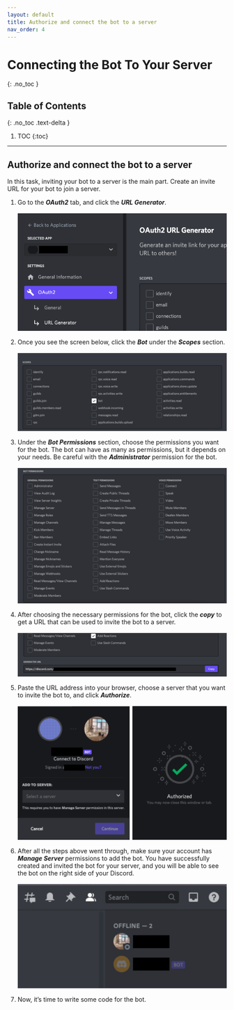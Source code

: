 ```yaml
---
layout: default
title: Authorize and connect the bot to a server
nav_order: 4
---
```


# Connecting the Bot To Your Server
{: .no_toc }

## Table of Contents
{: .no_toc .text-delta }

1. TOC
{:toc}

---

## Authorize and connect the bot to a server
In this task, inviting your bot to a server is the main part. Create an invite URL for your bot to join a server.

1. Go to the _**OAuth2**_ tab, and click the _**URL Generator**_.<br><br>![newApplication1](../graphics/authorization1.png)

2. Once you see the screen below, click the _**Bot**_ under the _**Scopes**_ section.<br><br>![newApplication1](../graphics/authorization2.png)

3. Under the _**Bot Permissions**_ section, choose the permissions you want for the bot. 
The bot can have as many as permissions, but it depends on your needs. Be careful with the _**Administrator**_ permission for the bot.<br><br>![newApplication1](../graphics/authorization3.png)

4. After choosing the necessary permissions for the bot, click the _**copy**_ to get a URL that can be used to invite the bot to a server.<br><br>![newApplication1](../graphics/authorization4.png)

5. Paste the URL address into your browser, choose a server that you want to invite the bot to, and click _**Authorize**_.<br><br>![newApplication1](../graphics/authorization5.png)

6. After all the steps above went through, make sure your account has _**Manage Server**_ permissions to add the bot. 
You have successfully created and invited the bot for your server, and you will be able to see the bot on the right side of your Discord.<br><br>![newApplication1](../graphics/authorization6.png)

7. Now, it’s time to write some code for the bot.